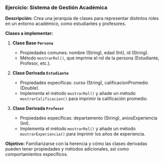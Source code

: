 ### Ejercicio: Sistema de Gestión Académica

**Descripción:**
Crea una jerarquía de clases para representar distintos roles en un entorno académico, como estudiantes y profesores.

**Clases a implementar:**

1. **Clase Base `Persona`**
   - Propiedades comunes: nombre (String), edad (Int), id (String).
   - Método `mostrarRol()`, que imprime el rol de la persona (Estudiante, Profesor, etc.).

2. **Clase Derivada `Estudiante`**
   - Propiedades específicas: curso (String), calificacionPromedio (Double).
   - Implementa el método `mostrarRol()` y añade un método `mostrarCalificacion()` para imprimir la calificación promedio.

3. **Clase Derivada `Profesor`**
   - Propiedades específicas: departamento (String), aniosExperiencia (Int).
   - Implementa el método `mostrarRol()` y añade un método `mostrarExperiencia()` para imprimir los años de experiencia.

**Objetivo:**
Familiarizarse con la herencia y cómo las clases derivadas pueden tener propiedades y métodos adicionales, así como comportamientos específicos.

